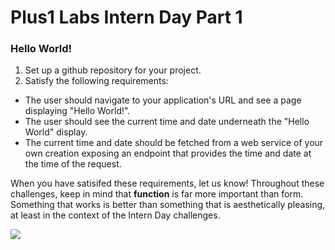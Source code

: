 # Plus1 Labs Intern Day Part 1

### Hello World!

1. Set up a github repository for your project.
2. Satisfy the following requirements:
* The user should navigate to your application's URL and see a page displaying "Hello World!".
* The user should see the current time and date underneath the "Hello World" display.
* The current time and date should be fetched from a web service of your own creation exposing an endpoint that provides the time and date at the time of the request.

When you have satisifed these requirements, let us know! Throughout these challenges, keep in mind that **function** is far more important than form. Something that works is better than something that is aesthetically pleasing, at least in the context of the Intern Day challenges.

![](https://i.redd.it/yikh4co7r6tz.jpg)
